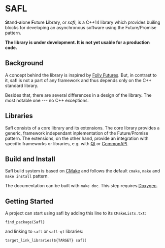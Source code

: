 # SAFL
<b>S</b>tand-<b>a</b>lone <b>F</b>uture <b>L</b>ibrary, or _safl_, is a C++14
library which provides builing blocks for developing an asynchronous software using
the Future/Promise pattern.

<b>The library is under development. It is not yet usable for a production code.</b>

## Background
A concept behind the library is inspired by <a href="https://github.com/facebook/
folly/blob/master/folly/docs/Futures.md">Folly Futures</a>. But, in contrast to it,
safl is not a part of any framework and thus depends only on the C++ standard library.

Besides that, there are several differences in a design of the library. The most
notable one --- no C++ exceptions.

## Libraries
Safl consists of a core library and its extensions. The core library provides a
generic, framework independant inplementation of the Future/Promise pattern. The
extensions, on the other hand, provide an integration with specific frameworks
or libraries, e.g. with <a href="https://www.qt.io/">Qt</a> or <a href="https://
genivi.github.io/capicxx-core-tools/">CommonAPI</a>.

## Build and Install
Safl build system is based on <a href="https://cmake.org/cmake/help/latest/">CMake</a>
and follows the default `cmake`, `make` and `make install` pattern.

The documentation can be built with `make doc`. This step requires <a href="http://
www.stack.nl/~dimitri/doxygen/index.html">Doxygen</a>.

## Getting Started
A project can start using safl by adding this line to its `CMakeLists.txt`:
```
find_package(Safl)
```
and linking to `safl` or `safl-qt` libraries:
```
target_link_libraries(${TARGET} safl)
```
